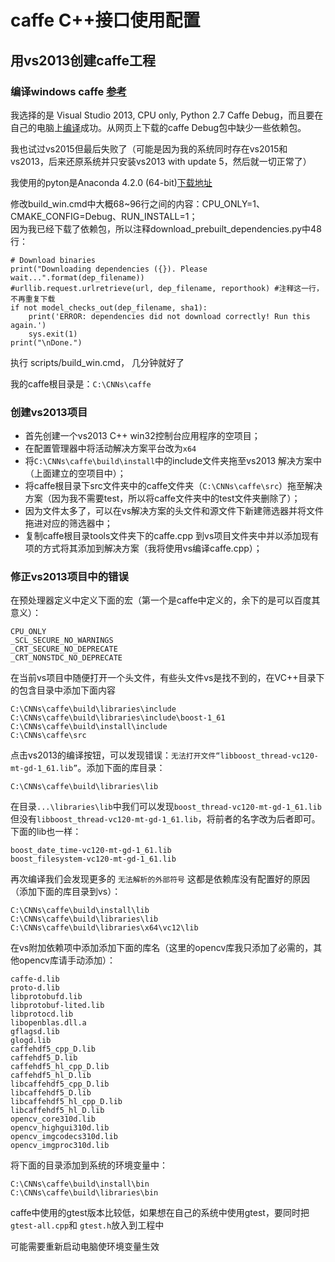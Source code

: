 caffe C++接口使用配置
===============================================

用vs2013创建caffe工程
-----------------------------------------------
### 编译windows caffe [参考][0]

我选择的是 Visual Studio 2013, CPU only, Python 2.7 Caffe Debug，而且要在自己的电脑上[编译][0]成功。从网页上下载的caffe Debug包中缺少一些依赖包。

我也试过vs2015但最后失败了（可能是因为我的系统同时存在vs2015和vs2013，后来还原系统并只安装vs2013 with update 5，然后就一切正常了）

我使用的pyton是Anaconda 4.2.0 (64-bit)[下载地址][1]

修改build\_win.cmd中大概68~96行之间的内容：CPU\_ONLY=1、CMAKE\_CONFIG=Debug、RUN_INSTALL=1；  
因为我已经下载了依赖包，所以注释download\_prebuilt\_dependencies.py中48行：

    # Download binaries
    print("Downloading dependencies ({}). Please wait...".format(dep_filename))
    #urllib.request.urlretrieve(url, dep_filename, reporthook) #注释这一行，不再重复下载
    if not model_checks_out(dep_filename, sha1):
        print('ERROR: dependencies did not download correctly! Run this again.')
        sys.exit(1)
    print("\nDone.")

执行 scripts/build_win.cmd， 几分钟就好了

我的caffe根目录是：`C:\CNNs\caffe`
### 创建vs2013项目
*	首先创建一个vs2013 C++ win32控制台应用程序的空项目；
*	在配置管理器中将活动解决方案平台改为`x64`
*	将`C:\CNNs\caffe\build\install`中的include文件夹拖至vs2013 解决方案中（上面建立的空项目中）；
*	将caffe根目录下src文件夹中的caffe文件夹（`C:\CNNs\caffe\src`）拖至解决方案（因为我不需要test，所以将caffe文件夹中的test文件夹删除了）；
*	因为文件太多了，可以在vs解决方案的头文件和源文件下新建筛选器并将文件拖进对应的筛选器中；
*	复制caffe根目录tools文件夹下的caffe.cpp 到vs项目文件夹中并以添加现有项的方式将其添加到解决方案（我将使用vs编译caffe.cpp）；

### 修正vs2013项目中的错误
在预处理器定义中定义下面的宏（第一个是caffe中定义的，余下的是可以百度其意义）：

	CPU_ONLY
	_SCL_SECURE_NO_WARNINGS
	_CRT_SECURE_NO_DEPRECATE
	_CRT_NONSTDC_NO_DEPRECATE

在当前vs项目中随便打开一个头文件，有些头文件vs是找不到的，在VC++目录下的包含目录中添加下面内容

	C:\CNNs\caffe\build\libraries\include
	C:\CNNs\caffe\build\libraries\include\boost-1_61
	C:\CNNs\caffe\build\install\include
	C:\CNNs\caffe\src

点击vs2013的编译按钮，可以发现错误：`无法打开文件“libboost_thread-vc120-mt-gd-1_61.lib”`。添加下面的库目录：

	C:\CNNs\caffe\build\libraries\lib

在目录`...\libraries\lib`中我们可以发现`boost_thread-vc120-mt-gd-1_61.lib`但没有`libboost_thread-vc120-mt-gd-1_61.lib`，将前者的名字改为后者即可。下面的lib也一样：

	boost_date_time-vc120-mt-gd-1_61.lib
	boost_filesystem-vc120-mt-gd-1_61.lib

再次编译我们会发现更多的 `无法解析的外部符号` 这都是依赖库没有配置好的原因（添加下面的库目录到vs）：

	C:\CNNs\caffe\build\install\lib
	C:\CNNs\caffe\build\libraries\lib
	C:\CNNs\caffe\build\libraries\x64\vc12\lib

在vs附加依赖项中添加添加下面的库名（这里的opencv库我只添加了必需的，其他opencv库请手动添加）：

	caffe-d.lib
	proto-d.lib
	libprotobufd.lib
	libprotobuf-lited.lib
	libprotocd.lib
	libopenblas.dll.a
	gflagsd.lib
	glogd.lib
	caffehdf5_cpp_D.lib
	caffehdf5_D.lib
	caffehdf5_hl_cpp_D.lib
	caffehdf5_hl_D.lib
	libcaffehdf5_cpp_D.lib
	libcaffehdf5_D.lib
	libcaffehdf5_hl_cpp_D.lib
	libcaffehdf5_hl_D.lib
	opencv_core310d.lib
	opencv_highgui310d.lib
	opencv_imgcodecs310d.lib
	opencv_imgproc310d.lib

将下面的目录添加到系统的环境变量中：

	C:\CNNs\caffe\build\install\bin
	C:\CNNs\caffe\build\libraries\bin

caffe中使用的gtest版本比较低，如果想在自己的系统中使用gtest，要同时把`gtest-all.cpp`和	`gtest.h`放入到工程中

可能需要重新启动电脑使环境变量生效



[0]:https://github.com/BVLC/caffe/tree/windows
[1]:https://repo.continuum.io/archive/Anaconda2-4.3.0.1-Windows-x86_64.exe